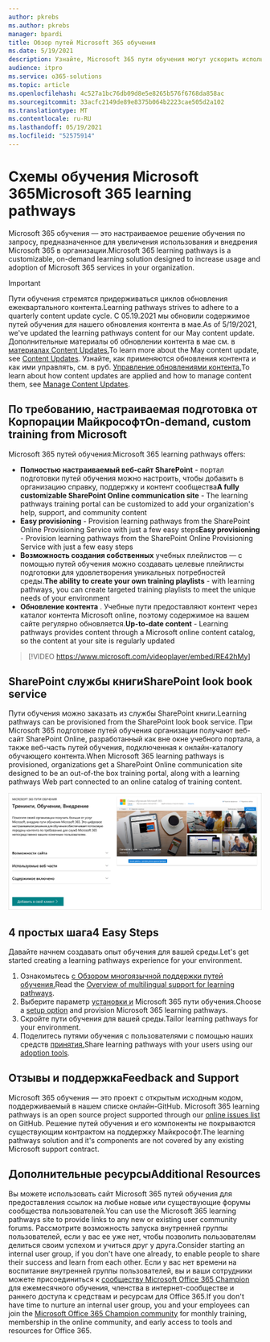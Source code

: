 ```yaml
---
author: pkrebs
ms.author: pkrebs
manager: bpardi
title: Обзор путей Microsoft 365 обучения
ms.date: 5/19/2021
description: Узнайте, Microsoft 365 пути обучения могут ускорить использование и внедрение Microsoft 365 в вашей организации. Учебные пути включают настраиваемую веб SharePoint веб-часть Online и современный сайт SharePoint Online, который легко Microsoft 365 клиенту.
audience: itpro
ms.service: o365-solutions
ms.topic: article
ms.openlocfilehash: 4c527a1bc76db09d8e5e8265b576f6768da858ac
ms.sourcegitcommit: 33acfc2149de89e8375b064b2223cae505d2a102
ms.translationtype: MT
ms.contentlocale: ru-RU
ms.lasthandoff: 05/19/2021
ms.locfileid: "52575914"
---
```

# <a name="microsoft-365-learning-pathways"></a><span data-ttu-id="fe4bb-104">Схемы обучения Microsoft 365</span><span class="sxs-lookup"><span data-stu-id="fe4bb-104">Microsoft 365 learning pathways</span></span> 
<span data-ttu-id="fe4bb-105">Microsoft 365 обучения — это настраиваемое решение обучения по запросу, предназначенное для увеличения использования и внедрения Microsoft 365 в организации.</span><span class="sxs-lookup"><span data-stu-id="fe4bb-105">Microsoft 365 learning pathways is a customizable, on-demand learning solution designed to increase usage and adoption of Microsoft 365 services in your organization.</span></span>       

> [!IMPORTANT]
> <span data-ttu-id="fe4bb-106">Пути обучения стремятся придерживаться циклов обновления ежеквартального контента.</span><span class="sxs-lookup"><span data-stu-id="fe4bb-106">Learning pathways strives to adhere to a quarterly content update cycle.</span></span> <span data-ttu-id="fe4bb-107">С 05.19.2021 мы обновили содержимое путей обучения для нашего обновления контента в мае.</span><span class="sxs-lookup"><span data-stu-id="fe4bb-107">As of 5/19/2021, we've updated the learning pathways content for our May content update.</span></span> <span data-ttu-id="fe4bb-108">Дополнительные материалы об обновлении контента в мае см. в [материалах Content Updates.](custom_contentupdates.md)</span><span class="sxs-lookup"><span data-stu-id="fe4bb-108">To learn more about the May content update, see [Content Updates](custom_contentupdates.md).</span></span> <span data-ttu-id="fe4bb-109">Узнайте, как применяются обновления контента и как ими управлять, см. в руб. [Управление обновлениями контента.](custom_contentupdatesmanage.md)</span><span class="sxs-lookup"><span data-stu-id="fe4bb-109">To learn about how content updates are applied and how to manage content them, see [Manage Content Updates](custom_contentupdatesmanage.md).</span></span>  

## <a name="on-demand-custom-training-from-microsoft"></a><span data-ttu-id="fe4bb-110">По требованию, настраиваемая подготовка от Корпорации Майкрософт</span><span class="sxs-lookup"><span data-stu-id="fe4bb-110">On-demand, custom training from Microsoft</span></span>

<span data-ttu-id="fe4bb-111">Microsoft 365 путей обучения:</span><span class="sxs-lookup"><span data-stu-id="fe4bb-111">Microsoft 365 learning pathways offers:</span></span>

- <span data-ttu-id="fe4bb-112">**Полностью настраиваемый веб-сайт SharePoint** - портал подготовки путей обучения можно настроить, чтобы добавить в организацию справку, поддержку и контент сообщества</span><span class="sxs-lookup"><span data-stu-id="fe4bb-112">**A fully customizable SharePoint Online communication site** - The learning pathways training portal can be customized to add your organization's help, support, and community content</span></span>
- <span data-ttu-id="fe4bb-113">**Easy provisioning** - Provision learning pathways from the SharePoint Online Provisioning Service with just a few easy steps</span><span class="sxs-lookup"><span data-stu-id="fe4bb-113">**Easy provisioning** - Provision learning pathways from the SharePoint Online Provisioning Service with just a few easy steps</span></span>
- <span data-ttu-id="fe4bb-114">**Возможность создания собственных** учебных плейлистов — с помощью путей обучения можно создавать целевые плейлисты подготовки для удовлетворения уникальных потребностей среды.</span><span class="sxs-lookup"><span data-stu-id="fe4bb-114">**The ability to create your own training playlists** - with learning pathways, you can create targeted training playlists to meet the unique needs of your environment</span></span>
- <span data-ttu-id="fe4bb-115">**Обновление контента** . Учебные пути предоставляют контент через каталог контента Microsoft online, поэтому содержимое на вашем сайте регулярно обновляется.</span><span class="sxs-lookup"><span data-stu-id="fe4bb-115">**Up-to-date content** - Learning pathways provides content through a Microsoft online content catalog, so the content at your site is regularly updated</span></span>

> [!VIDEO https://www.microsoft.com/videoplayer/embed/RE42hMy]

## <a name="sharepoint-look-book-service"></a><span data-ttu-id="fe4bb-116">SharePoint службы книги</span><span class="sxs-lookup"><span data-stu-id="fe4bb-116">SharePoint look book service</span></span>
<span data-ttu-id="fe4bb-117">Пути обучения можно заказать из службы SharePoint книги.</span><span class="sxs-lookup"><span data-stu-id="fe4bb-117">Learning pathways can be provisioned from the SharePoint look book service.</span></span> <span data-ttu-id="fe4bb-118">При Microsoft 365 подготовке путей обучения организации получают веб-сайт SharePoint Online, разработанный как вне окне учебного портала, а также веб-часть путей обучения, подключенная к онлайн-каталогу обучающего контента.</span><span class="sxs-lookup"><span data-stu-id="fe4bb-118">When Microsoft 365 learning pathways is provisioned, organizations get a SharePoint Online communication site designed to be an out-of-the box training portal, along with a learning pathways Web part connected to an online catalog of training content.</span></span> 

![SharePoint страницу подготовка книг](media/cg-provision.png)

## <a name="4-easy-steps"></a><span data-ttu-id="fe4bb-120">4 простых шага</span><span class="sxs-lookup"><span data-stu-id="fe4bb-120">4 Easy Steps</span></span>
<span data-ttu-id="fe4bb-121">Давайте начнем создавать опыт обучения для вашей среды.</span><span class="sxs-lookup"><span data-stu-id="fe4bb-121">Let's get started creating a learning pathways experience for your environment.</span></span>
1. <span data-ttu-id="fe4bb-122">Ознакомьтесь [с Обзором многоязычной поддержки путей обучения.](custom_overview_ml.md)</span><span class="sxs-lookup"><span data-stu-id="fe4bb-122">Read the [Overview of multilingual support for learning pathways](custom_overview_ml.md).</span></span> 
2. <span data-ttu-id="fe4bb-123">Выберите параметр [установки и](custom_setupoptions.md) Microsoft 365 пути обучения.</span><span class="sxs-lookup"><span data-stu-id="fe4bb-123">Choose a [setup option](custom_setupoptions.md) and provision Microsoft 365 learning pathways.</span></span>  
3. <span data-ttu-id="fe4bb-124">Скройте пути обучения для вашей среды.</span><span class="sxs-lookup"><span data-stu-id="fe4bb-124">Tailor learning pathways for your environment.</span></span>
4. <span data-ttu-id="fe4bb-125">Поделитесь путями обучения с пользователями с помощью наших средств [принятия.](driveadoption.md)</span><span class="sxs-lookup"><span data-stu-id="fe4bb-125">Share learning pathways with your users using our [adoption tools](driveadoption.md).</span></span>

## <a name="feedback-and-support"></a><span data-ttu-id="fe4bb-126">Отзывы и поддержка</span><span class="sxs-lookup"><span data-stu-id="fe4bb-126">Feedback and Support</span></span>

<span data-ttu-id="fe4bb-127">Microsoft 365 обучения — это проект с открытым исходным кодом, поддерживаемый в нашем списке онлайн-GitHub. [](https://aka.ms/CustomLearningHelp)</span><span class="sxs-lookup"><span data-stu-id="fe4bb-127">Microsoft 365 learning pathways is an open source project supported through our [online issues list](https://aka.ms/CustomLearningHelp) on GitHub.</span></span> <span data-ttu-id="fe4bb-128">Решение путей обучения и его компоненты не покрываются существующим контрактом на поддержку Майкрософт.</span><span class="sxs-lookup"><span data-stu-id="fe4bb-128">The learning pathways solution and it's components are not covered by any existing Microsoft support contract.</span></span>  

## <a name="additional-resources"></a><span data-ttu-id="fe4bb-129">Дополнительные ресурсы</span><span class="sxs-lookup"><span data-stu-id="fe4bb-129">Additional Resources</span></span>
<span data-ttu-id="fe4bb-130">Вы можете использовать сайт Microsoft 365 путей обучения для предоставления ссылок на любые новые или существующие форумы сообщества пользователей.</span><span class="sxs-lookup"><span data-stu-id="fe4bb-130">You can use the Microsoft 365 learning pathways site to provide links to any new or existing user community forums.</span></span> <span data-ttu-id="fe4bb-131">Рассмотрите возможность запуска внутренней группы пользователей, если у вас ее уже нет, чтобы позволить пользователям делиться своим успехом и учиться друг у друга.</span><span class="sxs-lookup"><span data-stu-id="fe4bb-131">Consider starting an internal user group, if you don't have one already, to enable people to share their success and learn from each other.</span></span>  <span data-ttu-id="fe4bb-132">Если у вас нет времени на воспитание внутренней группы пользователей, вы и ваши сотрудники можете присоединиться к [сообществу Microsoft Office 365 Champion](https://aka.ms/O365Champions) для ежемесячного обучения, членства в интернет-сообществе и раннего доступа к средствам и ресурсам для Office 365.</span><span class="sxs-lookup"><span data-stu-id="fe4bb-132">If you don't have time to nurture an internal user group, you and your employees can join the [Microsoft Office 365 Champion community](https://aka.ms/O365Champions) for monthly training, membership in the online community, and early access to tools and resources for Office 365.</span></span>